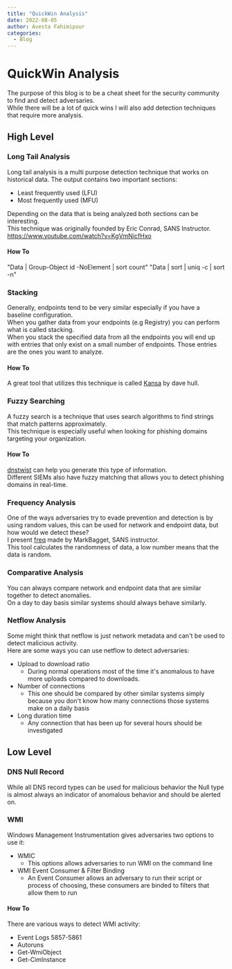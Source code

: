 ```yaml
---
title: "QuickWin Analysis"
date: 2022-08-05
author: Avesta Fahimipour
categories:
  - Blog
---
```



# QuickWin Analysis
The purpose of this blog is to be a cheat sheet for the security community to find and detect adversaries.  
While there will be a lot of quick wins I will also add detection techniques that require more analysis.  

## High Level

### Long Tail Analysis
Long tail analysis is a multi purpose detection technique that works on historical data. The output contains two important sections:  
* Least frequently used (LFU)  
* Most frequently used (MFU)  

Depending on the data that is being analyzed both sections can be interesting.  
This technique was originally founded by Eric Conrad, SANS Instructor.  
https://www.youtube.com/watch?v=KgVmNicfHxo

#### How To  

"Data | Group-Object id -NoElement | sort count"
"Data | sort | uniq -c | sort -n"

### Stacking
Generally, endpoints tend to be very similar especially if you have a baseline configuration.  
When you gather data from your endpoints  (e.g Registry) you can perform what is called stacking.  
When you stack the specified data from all the endpoints you will end up with entries that only exist on a small number of endpoints. Those entries are the ones you want to analyze.  

#### How To  

A great tool that utilizes this technique is called [Kansa](https://github.com/davehull/Kansa/) by dave hull.  




### Fuzzy Searching 
A fuzzy search is a technique that uses search algorithms to find strings that match patterns approximately.  
This technique is especially useful when looking for phishing domains targeting your organization.  

#### How To  
[dnstwist](https://github.com/elceef/dnstwist) can help you generate this type of information.  
Different SIEMs also have fuzzy matching that allows you to detect phishing domains in real-time.  



### Frequency Analysis
One of the ways adversaries try to evade prevention and detection is by using random values, this can be used for network and endpoint data, but how would we detect these?  
I present [freq](https://github.com/MarkBaggett/freq) made by MarkBagget, SANS instructor.  
This tool calculates the randomness of data, a low number means that the data is random.  



### Comparative Analysis
You can always compare network and endpoint data that are similar together to detect anomalies.  
On a day to day basis similar systems should always behave similarly.  



### Netflow Analysis
Some might think that netflow is just network metadata and can't be used to detect malicious activity.  
Here are some ways you can use netflow to detect adversaries:  
* Upload to download ratio  
  - During normal operations most of the time it's anomalous to have more uploads compared to downloads.  
* Number of connections
  - This one should be compared by other similar systems simply because you don't know how many connections those systems make on a daily basis
* Long duration time
  - Any connection that has been up for several hours should be investigated 



## Low Level

### DNS Null Record
While all DNS record types can be used for malicious behavior the Null type is almost always an indicator of anomalous behavior and should be alerted on.  


### WMI
Windows Management Instrumentation gives adversaries two options to use it:
* WMIC
  - This options allows adversaries to run WMI on the command line
* WMI Event Consumer & Filter Binding 
  - An Event Consumer allows an adversary to run their script or process of choosing, these consumers are binded to filters that allow them to run

#### How To
There are various ways to detect WMI activity:
* Event Logs 5857-5861
* Autoruns
* Get-WmiObject
* Get-CimInstance


